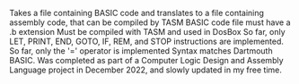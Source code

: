 Takes a file containing BASIC code and translates to a file containing assembly code, that can be compiled by TASM
BASIC code file must have a .b extension
Must be compiled with TASM and used in DosBox
So far, only LET, PRINT, END, GOTO, IF, REM, and STOP instructions are implemented.
So far, only the '=' operator is implemented
Syntax matches Dartmouth BASIC.
Was completed as part of a Computer Logic Design and Assembly Language project in December 2022, and slowly updated in my free time.
